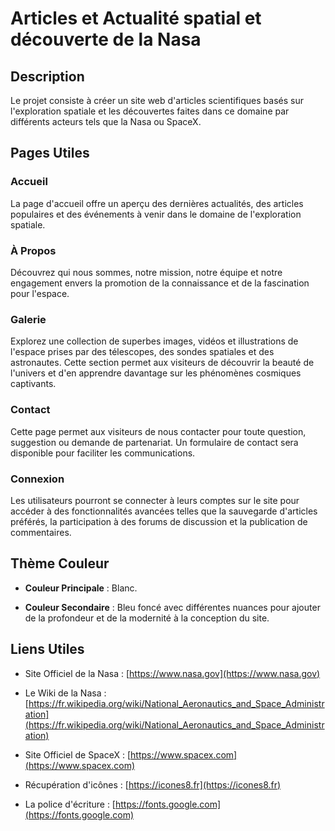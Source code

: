 # Articles et Actualité spatial et découverte de la Nasa

## Description

Le projet consiste à créer un site web d'articles scientifiques basés sur l'exploration spatiale et les découvertes faites dans ce domaine par différents acteurs tels que la Nasa ou SpaceX.

## Pages Utiles

### Accueil
La page d'accueil offre un aperçu des dernières actualités, des articles populaires et des événements à venir dans le domaine de l'exploration spatiale.
   
### À Propos
Découvrez qui nous sommes, notre mission, notre équipe et notre engagement envers la promotion de la connaissance et de la fascination pour l'espace.
   
### Galerie
Explorez une collection de superbes images, vidéos et illustrations de l'espace prises par des télescopes, des sondes spatiales et des astronautes. Cette section permet aux visiteurs de découvrir la beauté de l'univers et d'en apprendre davantage sur les phénomènes cosmiques captivants.

### Contact
Cette page permet aux visiteurs de nous contacter pour toute question, suggestion ou demande de partenariat. Un formulaire de contact sera disponible pour faciliter les communications.

### Connexion
Les utilisateurs pourront se connecter à leurs comptes sur le site pour accéder à des fonctionnalités avancées telles que la sauvegarde d'articles préférés, la participation à des forums de discussion et la publication de commentaires.

## Thème Couleur

- **Couleur Principale** : Blanc.
  
- **Couleur Secondaire** : Bleu foncé avec différentes nuances pour ajouter de la profondeur et de la modernité à la conception du site.

## Liens Utiles

- Site Officiel de la Nasa : [https://www.nasa.gov](https://www.nasa.gov)
  
- Le Wiki de la Nasa : [https://fr.wikipedia.org/wiki/National_Aeronautics_and_Space_Administration](https://fr.wikipedia.org/wiki/National_Aeronautics_and_Space_Administration)
  
- Site Officiel de SpaceX : [https://www.spacex.com](https://www.spacex.com)
  
- Récupération d'icônes : [https://icones8.fr](https://icones8.fr)
  
- La police d'écriture : [https://fonts.google.com](https://fonts.google.com)
